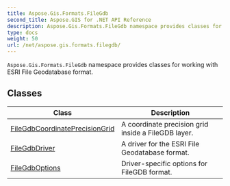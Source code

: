 ```yaml
---
title: Aspose.Gis.Formats.FileGdb
second_title: Aspose.GIS for .NET API Reference
description: Aspose.Gis.Formats.FileGdb namespace provides classes for working with ESRI File Geodatabase format.
type: docs
weight: 50
url: /net/aspose.gis.formats.filegdb/
---
```

`Aspose.Gis.Formats.FileGdb` namespace provides classes for working with ESRI File Geodatabase format.

## Classes

| Class | Description |
| --- | --- |
| [FileGdbCoordinatePrecisionGrid](./filegdbcoordinateprecisiongrid/) | A coordinate precision grid inside a FileGDB layer. |
| [FileGdbDriver](./filegdbdriver/) | A driver for the ESRI File Geodatabase format. |
| [FileGdbOptions](./filegdboptions/) | Driver-specific options for FileGDB format. |


